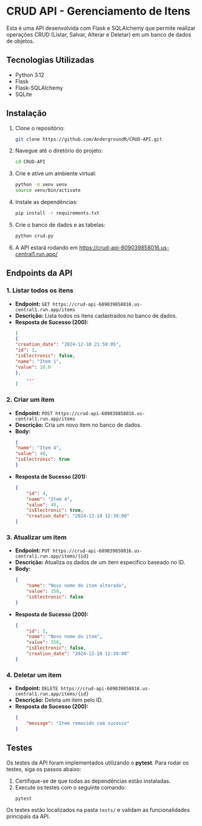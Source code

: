 # CRUD API - Gerenciamento de Itens

Esta é uma API desenvolvida com Flask e SQLAlchemy que permite realizar operações CRUD (Listar, Salvar, Alterar e Deletar) em um banco de dados de objetos. 

## Tecnologias Utilizadas

- Python 3.12
- Flask
- Flask-SQLAlchemy
- SQLite 

## Instalação

1. Clone o repositório:
    ```bash
    git clone https://github.com/AndergroundR/CRUD-API.git
    ```

2. Navegue até o diretório do projeto:
    ```bash
    cd CRUD-API
    ```

3. Crie e ative um ambiente virtual:
    ```bash
    python -m venv venv
    source venv/bin/activate  
    ```

4. Instale as dependências:
    ```bash
    pip install -r requirements.txt
    ```

5. Crie o banco de dados e as tabelas:
    ```bash
    python crud.py
    ```

6. A API estará rodando em https://crud-api-609039858016.us-central1.run.app/

## Endpoints da API

### 1. **Listar todos os itens**

- **Endpoint:** `GET https://crud-api-609039858016.us-central1.run.app/items`
- **Descrição:** Lista todos os itens cadastrados no banco de dados.
- **Resposta de Sucesso (200):**
    ```json
    [
    {
    "creation_date": "2024-12-10 21:59:05",
    "id": 1,
    "isElectronic": false,
    "name": "Item 1",
    "value": 10.0
    },
        ...
    ]
    ```

### 2. **Criar um item**

- **Endpoint:** `POST https://crud-api-609039858016.us-central1.run.app/items`
- **Descrição:** Cria um novo item no banco de dados.
- **Body:**
    ```json
    {
    "name": "Item 4",
    "value": 40,
    "isElectronic": true
    }
    ```
- **Resposta de Sucesso (201):**
    ```json
    {
        "id": 4,
        "name": "Item 4",
        "value": 40,
        "isElectronic": true,
        "creation_date": "2024-12-10 12:30:00"
    }
    ```



### 3. **Atualizar um item**

- **Endpoint:** `PUT https://crud-api-609039858016.us-central1.run.app/items/{id}`
- **Descrição:** Atualiza os dados de um item específico baseado no ID.
- **Body:**
    ```json
    {
        "name": "Novo nome do item alterado",
        "value": 150,
        "isElectronic": false
    }
    ```
- **Resposta de Sucesso (200):**
    ```json
    {
        "id": 1,
        "name": "Novo nome do item",
        "value": 150,
        "isElectronic": false,
        "creation_date": "2024-12-10 12:30:00"
    }
    ```

### 4. **Deletar um item**

- **Endpoint:** `DELETE https://crud-api-609039858016.us-central1.run.app/items/{id}`
- **Descrição:** Deleta um item pelo ID.
- **Resposta de Sucesso (200):**
    ```json
    {
        "message": "Item removido com sucesso"
    }
    ```
## Testes

Os testes da API foram implementados utilizando o **pytest**. Para rodar os testes, siga os passos abaixo:

1. Certifique-se de que todas as dependências estão instaladas.
2. Execute os testes com o seguinte comando:
    ```
    pytest
    ```

Os testes estão localizados na pasta `tests/` e validam as funcionalidades principais da API.
